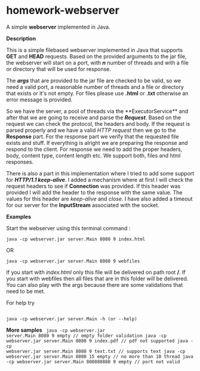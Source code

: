 # homework-webserver
A simple **webserver** implemented in Java.

**Description**
<p>This is a simple filebased webserver implemented in Java that supports <strong>GET</strong> and <strong>HEAD</strong> requests. Based on the provided arguments to the jar file, the webserver will start on a port, with <em><strong>n</strong></em> number of threads and with a file or directory that will be used for response.</p>
<p>The <em><strong>args</strong></em> that are provided to the jar file are checked to be valid, so we need a valid port, a reasonable number of threads and a file or directory that exists or it's not empty. For files please use <strong>.html</strong> or <strong>.txt</strong> otherwise an error message is provided.</p>
<p>So we have the server, a pool of threads via the **ExecutorService** and after that we are going to receive and parse the <em><strong>Request</em></strong>. Based on the request we can check the protocol, the headers and body. If the request is parsed properly and we have a valid <em>HTTP request</em> then we go to the <strong>Response</strong> part. For the response part we verify that the requested file exists and stuff. If everything is alright we are preparing the response and respond to the client. For response we need to add the proper headers, body, content type, content length etc. We support both, files and html responses.</p>
<p>There is also a part in this implementation where I tried to add some support for <em><strong>HTTP/1.1 keep-alive</strong></em>. I added a mechanism where at first I will check the request headers to see if <strong>Connection</strong> was provided. If this header was provided I will add the header to the response with the same value. The values for this header are <em>keep-alive</em> and <em>close</em>. I have also added a timeout for our server for the <strong>InputStream</strong> associated with the socket.</p>

**Examples**

<p>Start the webserver using this terminal command :</p>
<code>java -cp webserver.jar server.Main 8080 9 index.html</code>
<p>OR</p>
<code>java -cp webserver.jar server.Main 8080 9 webfiles</code>

<p>If you start with <em>index.html</em> only this file will be delivered on path root <strong>/</strong>. If you start with webfiles then all files that are in this folder will be delivered. 
You can also play with the args because there are some validations that need to be met.</p>
<p>For help try</p> 
<code>
java -cp webserver.jar server.Main -h (or --help)
</code>

**More samples**
<code>
java -cp webserver.jar server.Main 8080 9 empty // empty folder validation
java -cp webserver.jar server.Main 8080 9 index.pdf // pdf not supported
java -cp webserver.jar server.Main 8080 9 text.txt // supports text
java -cp webserver.jar server.Main 8080 15 empty // no more than 10 thread
java -cp webserver.jar server.Main 808080880 9 empty // port not valid
</code>
